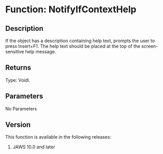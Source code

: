 # Function: NotifyIfContextHelp

## Description

If the object has a description containing help text, prompts the user
to press Insert+F1. The help text should be placed at the top of the
screen-sensitive help message.

## Returns

Type: Void\

## Parameters

No Parameters

## Version

This function is available in the following releases:

1.  JAWS 10.0 and later
